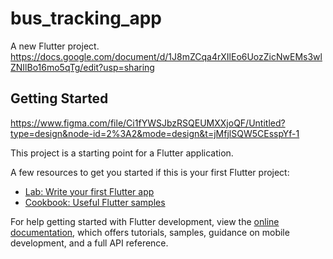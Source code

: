 # bus_tracking_app

A new Flutter project.
https://docs.google.com/document/d/1J8mZCqa4rXIlEo6UozZicNwEMs3wlZNIlBo16mo5qTg/edit?usp=sharing
## Getting Started

https://www.figma.com/file/Ci1fYWSJbzRSQEUMXXjoQF/Untitled?type=design&node-id=2%3A2&mode=design&t=jMfjlSQW5CEsspYf-1

This project is a starting point for a Flutter application.

A few resources to get you started if this is your first Flutter project:

- [Lab: Write your first Flutter app](https://docs.flutter.dev/get-started/codelab)
- [Cookbook: Useful Flutter samples](https://docs.flutter.dev/cookbook)

For help getting started with Flutter development, view the
[online documentation](https://docs.flutter.dev/), which offers tutorials,
samples, guidance on mobile development, and a full API reference.
